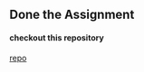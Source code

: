 ## Done the Assignment 

#### checkout this repository
[repo](https://github.com/mohits-git/e-developer-card)
